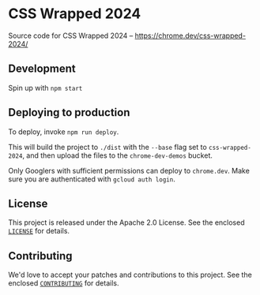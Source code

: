 # CSS Wrapped 2024

Source code for CSS Wrapped 2024 – https://chrome.dev/css-wrapped-2024/

## Development

Spin up with `npm start`

## Deploying to production

To deploy, invoke `npm run deploy`.

This will build the project to `./dist` with the `--base` flag set to `css-wrapped-2024`, and then upload the files to the `chrome-dev-demos` bucket.

Only Googlers with sufficient permissions can deploy to `chrome.dev`. Make sure you are authenticated with `gcloud auth login`.

## License

This project is released under the Apache 2.0 License. See the enclosed [`LICENSE`](./LICENSE) for details.

## Contributing

We'd love to accept your patches and contributions to this project. See the enclosed [`CONTRIBUTING`](./CONTRIBUTING) for details.